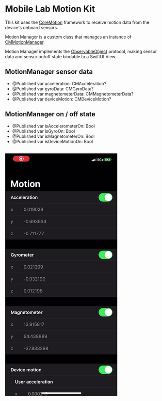 # Mobile Lab Motion Kit

This kit uses the [CoreMotion](https://developer.apple.com/documentation/coremotion) framework to receive motion data from the device's onboard sensors.

Motion Manager is a custom class that manages an instance of [CMMotionManager](https://developer.apple.com/documentation/coremotion/cmmotionmanager).

Motion Manager implements the [ObservableObject](https://developer.apple.com/documentation/combine/observableobject) protocol, making sensor data and sensor on/off state bindable to a SwiftUI View.

## MotionManager sensor data

- @Published var acceleration: CMAcceleration?
- @Published var gyroData: CMGyroData?
- @Published var magnetometerData: CMMagnetometerData?
- @Published var deviceMotion: CMDeviceMotion?

## MotionManager on / off state

- @Published var isAccelerometerOn: Bool
- @Published var isGyroOn: Bool
- @Published var isMagnetometerOn: Bool
- @Published var isDeviceMotionOn: Bool

<br/>
<img alt="screenshot" src="https://raw.githubusercontent.com/mobilelabclass/mobile-lab-motion-kit/master/screen_recording.gif">
